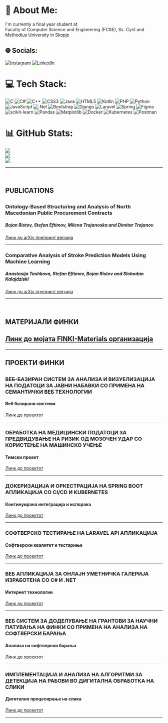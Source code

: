 # 💫 About Me:
I'm currently a final year student at<br>Faculty of Computer Science and Engineering (FCSE), Ss. Cyril and Methodius University in Skopje


## 🌐 Socials:
[![Instagram](https://img.shields.io/badge/Instagram-%23E4405F.svg?logo=Instagram&logoColor=white)](https://instagram.com/ristov663) [![LinkedIn](https://img.shields.io/badge/LinkedIn-%230077B5.svg?logo=linkedin&logoColor=white)](https://linkedin.com/in/ristov663) 

# 💻 Tech Stack:
![C](https://img.shields.io/badge/c-%2300599C.svg?style=plastic&logo=c&logoColor=white) ![C#](https://img.shields.io/badge/c%23-%23239120.svg?style=plastic&logo=csharp&logoColor=white) ![C++](https://img.shields.io/badge/c++-%2300599C.svg?style=plastic&logo=c%2B%2B&logoColor=white) ![CSS3](https://img.shields.io/badge/css3-%231572B6.svg?style=plastic&logo=css3&logoColor=white) ![Java](https://img.shields.io/badge/java-%23ED8B00.svg?style=plastic&logo=openjdk&logoColor=white) ![HTML5](https://img.shields.io/badge/html5-%23E34F26.svg?style=plastic&logo=html5&logoColor=white) ![Kotlin](https://img.shields.io/badge/kotlin-%237F52FF.svg?style=plastic&logo=kotlin&logoColor=white) ![PHP](https://img.shields.io/badge/php-%23777BB4.svg?style=plastic&logo=php&logoColor=white) ![Python](https://img.shields.io/badge/python-3670A0?style=plastic&logo=python&logoColor=ffdd54) ![JavaScript](https://img.shields.io/badge/javascript-%23323330.svg?style=plastic&logo=javascript&logoColor=%23F7DF1E) ![.Net](https://img.shields.io/badge/.NET-5C2D91?style=plastic&logo=.net&logoColor=white) ![Bootstrap](https://img.shields.io/badge/bootstrap-%238511FA.svg?style=plastic&logo=bootstrap&logoColor=white) ![Django](https://img.shields.io/badge/django-%23092E20.svg?style=plastic&logo=django&logoColor=white) ![Laravel](https://img.shields.io/badge/laravel-%23FF2D20.svg?style=plastic&logo=laravel&logoColor=white) ![Spring](https://img.shields.io/badge/spring-%236DB33F.svg?style=plastic&logo=spring&logoColor=white) ![Figma](https://img.shields.io/badge/figma-%23F24E1E.svg?style=plastic&logo=figma&logoColor=white) ![scikit-learn](https://img.shields.io/badge/scikit--learn-%23F7931E.svg?style=plastic&logo=scikit-learn&logoColor=white) ![Pandas](https://img.shields.io/badge/pandas-%23150458.svg?style=plastic&logo=pandas&logoColor=white) ![Matplotlib](https://img.shields.io/badge/Matplotlib-%23ffffff.svg?style=plastic&logo=Matplotlib&logoColor=black) ![Docker](https://img.shields.io/badge/docker-%230db7ed.svg?style=plastic&logo=docker&logoColor=white) ![Kubernetes](https://img.shields.io/badge/kubernetes-%23326ce5.svg?style=plastic&logo=kubernetes&logoColor=white) ![Postman](https://img.shields.io/badge/Postman-FF6C37?style=plastic&logo=postman&logoColor=white)
# 📊 GitHub Stats:
![](https://github-readme-stats.vercel.app/api?username=ristov663&theme=default&hide_border=false&include_all_commits=true&count_private=true)<br/>
![](https://nirzak-streak-stats.vercel.app/?user=ristov663&theme=default&hide_border=false)<br/>
![](https://github-readme-stats.vercel.app/api/top-langs/?username=ristov663&theme=default&hide_border=false&include_all_commits=true&count_private=true&layout=compact)
<hr><br>
<h2>PUBLICATIONS<h2/>
<h3>Ontology-Based Structuring and Analysis of North Macedonian Public Procurement Contracts</h3>
<h5>Bojan Ristov, Stefan Eftimov, Milena Trajanoska and Dimitar Trajanov</h5>
<a href="https://arxiv.org/abs/2505.09798">Линк до arXiv препринт верзија</a>
  <hr>
<h3>Comparative Analysis of Stroke Prediction Models Using Machine Learning</h3>
<h5>Anastasija Tashkova, Stefan Eftimov, Bojan Ristov and Slobodan Kalajdziski</h5>
<a href="https://arxiv.org/abs/2505.09812">Линк до arXiv препринт верзија</a>
<hr><br>
<h2>МАТЕРИЈАЛИ ФИНКИ<h2/>
<a href="https://github.com/orgs/FINKI-Materials/repositories">Линк до мојата FINKI-Materials организација</a><hr>
<h2>ПРОЕКТИ ФИНКИ<h2/>
<h3>ВЕБ-БАЗИРАН СИСТЕМ ЗА АНАЛИЗА И ВИЗУЕЛИЗАЦИЈА НА ПОДАТОЦИ ЗА ЈАВНИ НАБАВКИ СО ПРИМЕНА НА СЕМАНТИЧКИ ВЕБ ТЕХНОЛОГИИ</h3>
<h4>Веб базирани системи</h4>
<a href="https://github.com/ristov663/Project_WBS">Линк до проектот</a>
<br><hr>
<h3>ОБРАБОТКА НА МЕДИЦИНСКИ ПОДАТОЦИ ЗА ПРЕДВИДУВАЊЕ НА РИЗИК ОД МОЗОЧЕН УДАР СО КОРИСТЕЊЕ НА МАШИНСКО УЧЕЊЕ</h3>
<h4>Тимски проект</h4>
<a href="https://github.com/ristov663/StrokePrediction">Линк до проектот</a>
<br><hr>
<h3>ДОКЕРИЗАЦИЈА И ОРКЕСТРАЦИЈА НА SPRING BOOT АПЛИКАЦИЈА СО CI/CD И KUBERNETES</h3>
<h4>Континуирана интеграција и испорака</h4>
<a href="https://github.com/ristov663/Project_KIII">Линк до проектот</a>
<br><hr>
<h3>СОФТВЕРСКО ТЕСТИРАЊЕ НА LARAVEL API АПЛИКАЦИЈА</h3>
<h4>Софтверски квалитет и тестариње</h4>
<a href="https://github.com/ristov663/Project_SKIT">Линк до проектот</a>
<br><hr>
<h3>ВЕБ АПЛИКАЦИЈА ЗА ОНЛАЈН УМЕТНИЧКА ГАЛЕРИЈА ИЗРАБОТЕНА СО C# И .NET</h3>
<h4>Интернет технологии</h4>
<a href="https://github.com/ristov663/Project_IT">Линк до проектот</a>
<br><hr>
<h3>ВЕБ СИСТЕМ ЗА ДОДЕЛУВАЊЕ НА ГРАНТОВИ ЗА НАУЧНИ ПАТУВАЊА НА ФИНКИ СО ПРИМЕНА НА АНАЛИЗА НА СОФТВЕРСКИ БАРАЊА</h3>
<h4>Анализа на софтверски барања</h4>
<a href="https://github.com/ristov663/Project_ANSB">Линк до проектот</a>
<br><hr>
<h3>ИМПЛЕМЕНТАЦИЈА И АНАЛИЗА НА АЛГОРИТМИ ЗА ДЕТЕКЦИЈА НА РАБОВИ ВО ДИГИТАЛНА ОБРАБОТКА НА СЛИКИ</h3>
<h4>Дигитално процесирање на слика</h4>
<a href="https://github.com/ristov663/Project_DPNS">Линк до проектот</a>
<br><hr>
<!-- <h3>ВЕБ АПЛИКАЦИЈА ЗА КУЛТУРНО-ИСТОРИСКО НАСЛЕДСТВО НА МАКЕДОНИЈА СО КОРИСТЕЊЕ НА РАЗЛИЧНИ СТИЛОВИ НА АРХИТЕКТУРА НА СОФТВЕР</h3>
<h4>Дизајн и архитектура на софтвер</h4>
<a href="https://github.com/ristov663/Project_DIANS">Линк до проектот</a>
<br><hr> -->

